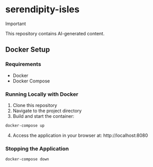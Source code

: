 # serendipity-isles

> [!IMPORTANT]
> This repository contains AI-generated content.

## Docker Setup

### Requirements
- Docker
- Docker Compose

### Running Locally with Docker

1. Clone this repository
2. Navigate to the project directory
3. Build and start the container:

```bash
docker-compose up
```

4. Access the application in your browser at: http://localhost:8080

### Stopping the Application

```bash
docker-compose down
```
